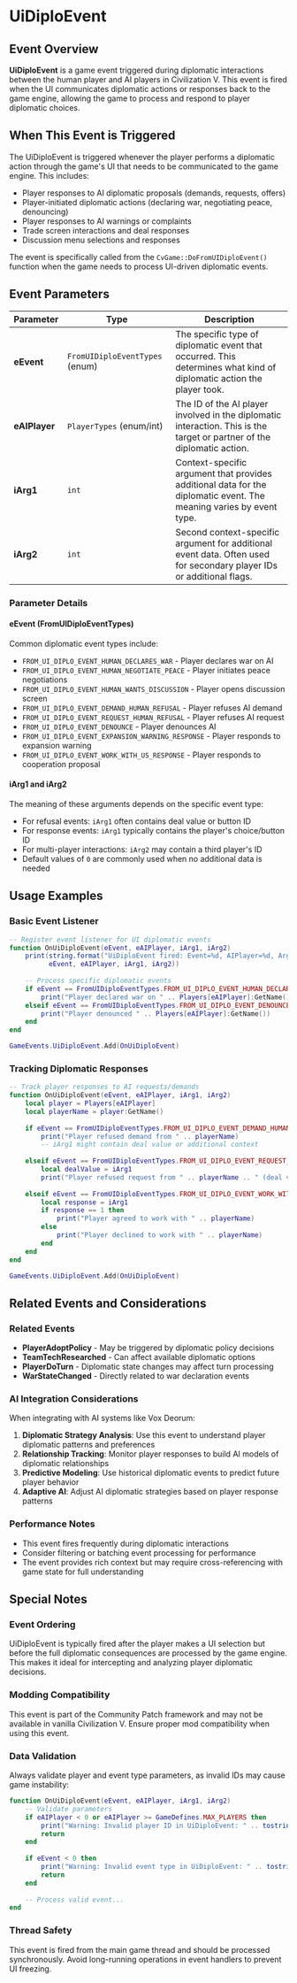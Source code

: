 # UiDiploEvent

## Event Overview

**UiDiploEvent** is a game event triggered during diplomatic interactions between the human player and AI players in Civilization V. This event is fired when the UI communicates diplomatic actions or responses back to the game engine, allowing the game to process and respond to player diplomatic choices.

## When This Event is Triggered

The UiDiploEvent is triggered whenever the player performs a diplomatic action through the game's UI that needs to be communicated to the game engine. This includes:

- Player responses to AI diplomatic proposals (demands, requests, offers)
- Player-initiated diplomatic actions (declaring war, negotiating peace, denouncing)
- Player responses to AI warnings or complaints
- Trade screen interactions and deal responses
- Discussion menu selections and responses

The event is specifically called from the `CvGame::DoFromUIDiploEvent()` function when the game needs to process UI-driven diplomatic events.

## Event Parameters

| Parameter | Type | Description |
|-----------|------|-------------|
| **eEvent** | `FromUIDiploEventTypes` (enum) | The specific type of diplomatic event that occurred. This determines what kind of diplomatic action the player took. |
| **eAIPlayer** | `PlayerTypes` (enum/int) | The ID of the AI player involved in the diplomatic interaction. This is the target or partner of the diplomatic action. |
| **iArg1** | `int` | Context-specific argument that provides additional data for the diplomatic event. The meaning varies by event type. |
| **iArg2** | `int` | Second context-specific argument for additional event data. Often used for secondary player IDs or additional flags. |

### Parameter Details

#### eEvent (FromUIDiploEventTypes)
Common diplomatic event types include:
- `FROM_UI_DIPLO_EVENT_HUMAN_DECLARES_WAR` - Player declares war on AI
- `FROM_UI_DIPLO_EVENT_HUMAN_NEGOTIATE_PEACE` - Player initiates peace negotiations
- `FROM_UI_DIPLO_EVENT_HUMAN_WANTS_DISCUSSION` - Player opens discussion screen
- `FROM_UI_DIPLO_EVENT_DEMAND_HUMAN_REFUSAL` - Player refuses AI demand
- `FROM_UI_DIPLO_EVENT_REQUEST_HUMAN_REFUSAL` - Player refuses AI request
- `FROM_UI_DIPLO_EVENT_DENOUNCE` - Player denounces AI
- `FROM_UI_DIPLO_EVENT_EXPANSION_WARNING_RESPONSE` - Player responds to expansion warning
- `FROM_UI_DIPLO_EVENT_WORK_WITH_US_RESPONSE` - Player responds to cooperation proposal

#### iArg1 and iArg2
The meaning of these arguments depends on the specific event type:
- For refusal events: `iArg1` often contains deal value or button ID
- For response events: `iArg1` typically contains the player's choice/button ID
- For multi-player interactions: `iArg2` may contain a third player's ID
- Default values of `0` are commonly used when no additional data is needed

## Usage Examples

### Basic Event Listener
```lua
-- Register event listener for UI diplomatic events
function OnUiDiploEvent(eEvent, eAIPlayer, iArg1, iArg2)
    print(string.format("UiDiploEvent fired: Event=%d, AIPlayer=%d, Arg1=%d, Arg2=%d", 
          eEvent, eAIPlayer, iArg1, iArg2))
    
    -- Process specific diplomatic events
    if eEvent == FromUIDiploEventTypes.FROM_UI_DIPLO_EVENT_HUMAN_DECLARES_WAR then
        print("Player declared war on " .. Players[eAIPlayer]:GetName())
    elseif eEvent == FromUIDiploEventTypes.FROM_UI_DIPLO_EVENT_DENOUNCE then
        print("Player denounced " .. Players[eAIPlayer]:GetName())
    end
end

GameEvents.UiDiploEvent.Add(OnUiDiploEvent)
```

### Tracking Diplomatic Responses
```lua
-- Track player responses to AI requests/demands
function OnUiDiploEvent(eEvent, eAIPlayer, iArg1, iArg2)
    local player = Players[eAIPlayer]
    local playerName = player:GetName()
    
    if eEvent == FromUIDiploEventTypes.FROM_UI_DIPLO_EVENT_DEMAND_HUMAN_REFUSAL then
        print("Player refused demand from " .. playerName)
        -- iArg1 might contain deal value or additional context
        
    elseif eEvent == FromUIDiploEventTypes.FROM_UI_DIPLO_EVENT_REQUEST_HUMAN_REFUSAL then
        local dealValue = iArg1
        print("Player refused request from " .. playerName .. " (deal value: " .. dealValue .. ")")
        
    elseif eEvent == FromUIDiploEventTypes.FROM_UI_DIPLO_EVENT_WORK_WITH_US_RESPONSE then
        local response = iArg1
        if response == 1 then
            print("Player agreed to work with " .. playerName)
        else
            print("Player declined to work with " .. playerName)
        end
    end
end

GameEvents.UiDiploEvent.Add(OnUiDiploEvent)
```

## Related Events and Considerations

### Related Events
- **PlayerAdoptPolicy** - May be triggered by diplomatic policy decisions
- **TeamTechResearched** - Can affect available diplomatic options
- **PlayerDoTurn** - Diplomatic state changes may affect turn processing
- **WarStateChanged** - Directly related to war declaration events

### AI Integration Considerations
When integrating with AI systems like Vox Deorum:

1. **Diplomatic Strategy Analysis**: Use this event to understand player diplomatic patterns and preferences
2. **Relationship Tracking**: Monitor player responses to build AI models of diplomatic relationships
3. **Predictive Modeling**: Use historical diplomatic events to predict future player behavior
4. **Adaptive AI**: Adjust AI diplomatic strategies based on player response patterns

### Performance Notes
- This event fires frequently during diplomatic interactions
- Consider filtering or batching event processing for performance
- The event provides rich context but may require cross-referencing with game state for full understanding

## Special Notes

### Event Ordering
UiDiploEvent is typically fired after the player makes a UI selection but before the full diplomatic consequences are processed by the game engine. This makes it ideal for intercepting and analyzing player diplomatic decisions.

### Modding Compatibility
This event is part of the Community Patch framework and may not be available in vanilla Civilization V. Ensure proper mod compatibility when using this event.

### Data Validation
Always validate player and event type parameters, as invalid IDs may cause game instability:

```lua
function OnUiDiploEvent(eEvent, eAIPlayer, iArg1, iArg2)
    -- Validate parameters
    if eAIPlayer < 0 or eAIPlayer >= GameDefines.MAX_PLAYERS then
        print("Warning: Invalid player ID in UiDiploEvent: " .. tostring(eAIPlayer))
        return
    end
    
    if eEvent < 0 then
        print("Warning: Invalid event type in UiDiploEvent: " .. tostring(eEvent))
        return
    end
    
    -- Process valid event...
end
```

### Thread Safety
This event is fired from the main game thread and should be processed synchronously. Avoid long-running operations in event handlers to prevent UI freezing.